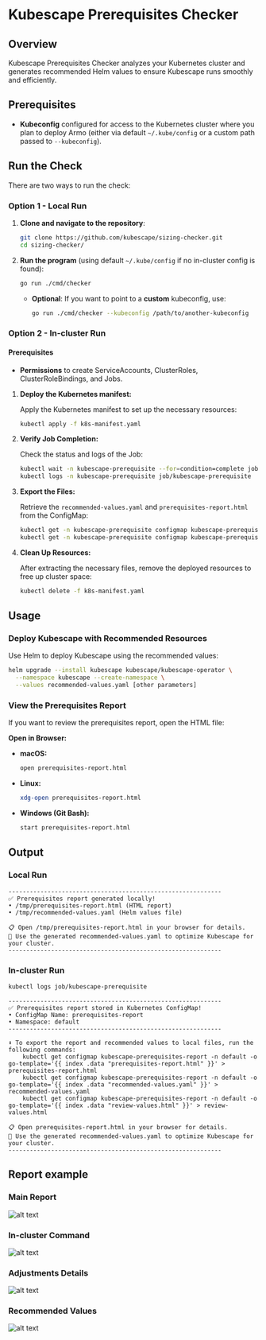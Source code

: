 # Kubescape Prerequisites Checker

## Overview

Kubescape Prerequisites Checker analyzes your Kubernetes cluster and generates recommended Helm values to ensure Kubescape runs smoothly and efficiently.

## Prerequisites

- **Kubeconfig** configured for access to the Kubernetes cluster where you plan to deploy Armo (either via default `~/.kube/config` or a custom path passed to `--kubeconfig`).

## Run the Check

There are two ways to run the check:

### Option 1 - Local Run

1. **Clone and navigate to the repository**:
   ```sh
   git clone https://github.com/kubescape/sizing-checker.git
   cd sizing-checker/
   ```
2. **Run the program** (using default `~/.kube/config` if no in-cluster config is found):
   ```sh
   go run ./cmd/checker
   ```
   - **Optional**: If you want to point to a **custom** kubeconfig, use:
     ```sh
     go run ./cmd/checker --kubeconfig /path/to/another-kubeconfig
     ```

### Option 2 - In-cluster Run

#### Prerequisites

- **Permissions** to create ServiceAccounts, ClusterRoles, ClusterRoleBindings, and Jobs.

1. **Deploy the Kubernetes manifest:**

   Apply the Kubernetes manifest to set up the necessary resources:

   ```sh
   kubectl apply -f k8s-manifest.yaml
   ```

2. **Verify Job Completion:**

   Check the status and logs of the Job:

   ```sh
   kubectl wait -n kubescape-prerequisite --for=condition=complete job/kubescape-prerequisite --timeout=60s
   kubectl logs -n kubescape-prerequisite job/kubescape-prerequisite
   ```

3. **Export the Files:**

   Retrieve the `recommended-values.yaml` and `prerequisites-report.html` from the ConfigMap:

   ```sh
   kubectl get -n kubescape-prerequisite configmap kubescape-prerequisites-report -n default -o go-template='{{ index .data "recommended-values.yaml" }}' > recommended-values.yaml
   kubectl get -n kubescape-prerequisite configmap kubescape-prerequisites-report -n default -o go-template='{{ index .data "prerequisites-report.html" }}' > prerequisites-report.html
   ```

4. **Clean Up Resources:**

   After extracting the necessary files, remove the deployed resources to free up cluster space:
   ```sh
   kubectl delete -f k8s-manifest.yaml
   ```

## Usage

### Deploy Kubescape with Recommended Resources

Use Helm to deploy Kubescape using the recommended values:

```sh
helm upgrade --install kubescape kubescape/kubescape-operator \
  --namespace kubescape --create-namespace \
  --values recommended-values.yaml [other parameters]
```

### View the Prerequisites Report

If you want to review the prerequisites report, open the HTML file:

**Open in Browser:**

- **macOS:**
    ```sh
    open prerequisites-report.html
    ```
- **Linux:**
    ```sh
    xdg-open prerequisites-report.html
    ```
- **Windows (Git Bash):**
    ```sh
    start prerequisites-report.html
    ```

## Output

### Local Run
```plaintext
------------------------------------------------------------
✅ Prerequisites report generated locally!
• /tmp/prerequisites-report.html (HTML report)
• /tmp/recommended-values.yaml (Helm values file)

📋 Open /tmp/prerequisites-report.html in your browser for details.
🚀 Use the generated recommended-values.yaml to optimize Kubescape for your cluster.
------------------------------------------------------------
```

### In-cluster Run
```sh
kubectl logs job/kubescape-prerequisite
```
```plaintext
------------------------------------------------------------
✅ Prerequisites report stored in Kubernetes ConfigMap!
• ConfigMap Name: prerequisites-report
• Namespace: default
------------------------------------------------------------

⬇️ To export the report and recommended values to local files, run the following commands:
    kubectl get configmap kubescape-prerequisites-report -n default -o go-template='{{ index .data "prerequisites-report.html" }}' > prerequisites-report.html
    kubectl get configmap kubescape-prerequisites-report -n default -o go-template='{{ index .data "recommended-values.yaml" }}' > recommended-values.yaml
    kubectl get configmap kubescape-prerequisites-report -n default -o go-template='{{ index .data "review-values.html" }}' > review-values.html

📋 Open prerequisites-report.html in your browser for details.
🚀 Use the generated recommended-values.yaml to optimize Kubescape for your cluster.
------------------------------------------------------------
```

## Report example

### Main Report
![alt text](screenshots/Report-example.png)

### In-cluster Command
![alt text](screenshots/in-cluster-command.png)

### Adjustments Details
![alt text](screenshots/adjustments-details.png)

### Recommended Values
![alt text](screenshots/recommended-values.png)
